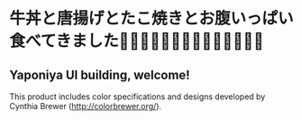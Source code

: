 # 牛丼と唐揚げとたこ焼きとお腹いっぱい食べてきました🍕🍔🍟🍷🍹🍘🍣🍱🍙🍥🍦🍭🍎🌽
## Yaponiya UI building, welcome!
This product includes color specifications and designs developed by Cynthia Brewer (http://colorbrewer.org/).
